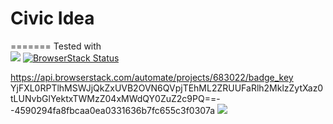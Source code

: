 # Civic Idea
=======
Tested with <br />
<a href="https://browserstack.com"><img src="https://res.cloudinary.com/engagement-lab-home/image/upload/c_scale,w_200/v1520967711/github/browserstack.png"></a>
[![BrowserStack Status](https://www.browserstack.com/automate/badge.svg?badge_key=VmNBV2N5QjFrTkNFUkxHUjFsdDZPL3dpVEM2eDNrc05zRTllRDcvcHRBOD0tLVlTNFQrdlFMb2tKZnhwS1J2UjFFelE9PQ==--a756ef3058dd9fb196737627dbbd34f9fd94f8ee)](https://www.browserstack.com/automate/public-build/<badge_key>)

https://api.browserstack.com/automate/projects/683022/badge_key
YjFXL0RPTlhMSWJjQkZxUVB2OVN6QVpjTEhML2ZRUUFaRlh2MklzZytXaz0tLUNvbGlYektxTWMzZ04xMWdQY0ZuZ2c9PQ==--4590294fa8fbcaa0ea0331636b7fc655c3f0307a
<a href="https://zenhub.com"><img src="https://raw.githubusercontent.com/ZenHubIO/support/master/zenhub-badge.png"></a>
